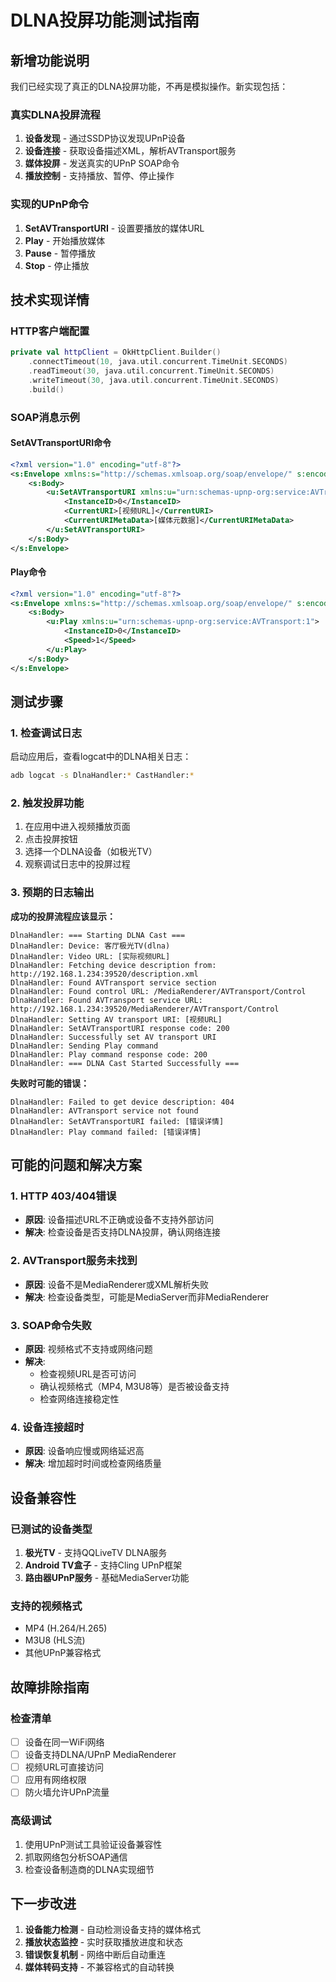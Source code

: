 # DLNA投屏功能测试指南

## 新增功能说明

我们已经实现了真正的DLNA投屏功能，不再是模拟操作。新实现包括：

### 真实DLNA投屏流程

1. **设备发现** - 通过SSDP协议发现UPnP设备
2. **设备连接** - 获取设备描述XML，解析AVTransport服务
3. **媒体投屏** - 发送真实的UPnP SOAP命令
4. **播放控制** - 支持播放、暂停、停止操作

### 实现的UPnP命令

1. **SetAVTransportURI** - 设置要播放的媒体URL
2. **Play** - 开始播放媒体
3. **Pause** - 暂停播放
4. **Stop** - 停止播放

## 技术实现详情

### HTTP客户端配置
```kotlin
private val httpClient = OkHttpClient.Builder()
    .connectTimeout(10, java.util.concurrent.TimeUnit.SECONDS)
    .readTimeout(30, java.util.concurrent.TimeUnit.SECONDS)
    .writeTimeout(30, java.util.concurrent.TimeUnit.SECONDS)
    .build()
```

### SOAP消息示例

#### SetAVTransportURI命令
```xml
<?xml version="1.0" encoding="utf-8"?>
<s:Envelope xmlns:s="http://schemas.xmlsoap.org/soap/envelope/" s:encodingStyle="http://schemas.xmlsoap.org/soap/encoding/">
    <s:Body>
        <u:SetAVTransportURI xmlns:u="urn:schemas-upnp-org:service:AVTransport:1">
            <InstanceID>0</InstanceID>
            <CurrentURI>[视频URL]</CurrentURI>
            <CurrentURIMetaData>[媒体元数据]</CurrentURIMetaData>
        </u:SetAVTransportURI>
    </s:Body>
</s:Envelope>
```

#### Play命令
```xml
<?xml version="1.0" encoding="utf-8"?>
<s:Envelope xmlns:s="http://schemas.xmlsoap.org/soap/envelope/" s:encodingStyle="http://schemas.xmlsoap.org/soap/encoding/">
    <s:Body>
        <u:Play xmlns:u="urn:schemas-upnp-org:service:AVTransport:1">
            <InstanceID>0</InstanceID>
            <Speed>1</Speed>
        </u:Play>
    </s:Body>
</s:Envelope>
```

## 测试步骤

### 1. 检查调试日志

启动应用后，查看logcat中的DLNA相关日志：

```bash
adb logcat -s DlnaHandler:* CastHandler:*
```

### 2. 触发投屏功能

1. 在应用中进入视频播放页面
2. 点击投屏按钮
3. 选择一个DLNA设备（如极光TV）
4. 观察调试日志中的投屏过程

### 3. 预期的日志输出

**成功的投屏流程应该显示：**

```
DlnaHandler: === Starting DLNA Cast ===
DlnaHandler: Device: 客厅极光TV(dlna)
DlnaHandler: Video URL: [实际视频URL]
DlnaHandler: Fetching device description from: http://192.168.1.234:39520/description.xml
DlnaHandler: Found AVTransport service section
DlnaHandler: Found control URL: /MediaRenderer/AVTransport/Control
DlnaHandler: Found AVTransport service URL: http://192.168.1.234:39520/MediaRenderer/AVTransport/Control
DlnaHandler: Setting AV transport URI: [视频URL]
DlnaHandler: SetAVTransportURI response code: 200
DlnaHandler: Successfully set AV transport URI
DlnaHandler: Sending Play command
DlnaHandler: Play command response code: 200
DlnaHandler: === DLNA Cast Started Successfully ===
```

**失败时可能的错误：**

```
DlnaHandler: Failed to get device description: 404
DlnaHandler: AVTransport service not found
DlnaHandler: SetAVTransportURI failed: [错误详情]
DlnaHandler: Play command failed: [错误详情]
```

## 可能的问题和解决方案

### 1. HTTP 403/404错误
- **原因**: 设备描述URL不正确或设备不支持外部访问
- **解决**: 检查设备是否支持DLNA投屏，确认网络连接

### 2. AVTransport服务未找到
- **原因**: 设备不是MediaRenderer或XML解析失败
- **解决**: 检查设备类型，可能是MediaServer而非MediaRenderer

### 3. SOAP命令失败
- **原因**: 视频格式不支持或网络问题
- **解决**: 
  - 检查视频URL是否可访问
  - 确认视频格式（MP4, M3U8等）是否被设备支持
  - 检查网络连接稳定性

### 4. 设备连接超时
- **原因**: 设备响应慢或网络延迟高
- **解决**: 增加超时时间或检查网络质量

## 设备兼容性

### 已测试的设备类型
1. **极光TV** - 支持QQLiveTV DLNA服务
2. **Android TV盒子** - 支持Cling UPnP框架
3. **路由器UPnP服务** - 基础MediaServer功能

### 支持的视频格式
- MP4 (H.264/H.265)
- M3U8 (HLS流)
- 其他UPnP兼容格式

## 故障排除指南

### 检查清单
- [ ] 设备在同一WiFi网络
- [ ] 设备支持DLNA/UPnP MediaRenderer
- [ ] 视频URL可直接访问
- [ ] 应用有网络权限
- [ ] 防火墙允许UPnP流量

### 高级调试
1. 使用UPnP测试工具验证设备兼容性
2. 抓取网络包分析SOAP通信
3. 检查设备制造商的DLNA实现细节

## 下一步改进

1. **设备能力检测** - 自动检测设备支持的媒体格式
2. **播放状态监控** - 实时获取播放进度和状态
3. **错误恢复机制** - 网络中断后自动重连
4. **媒体转码支持** - 不兼容格式的自动转换